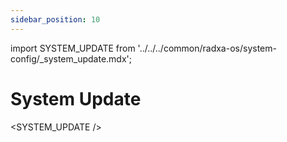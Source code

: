 ```yaml
---
sidebar_position: 10
---
```


import SYSTEM_UPDATE from '../../../common/radxa-os/system-config/\_system_update.mdx';

# System Update

<SYSTEM_UPDATE />
